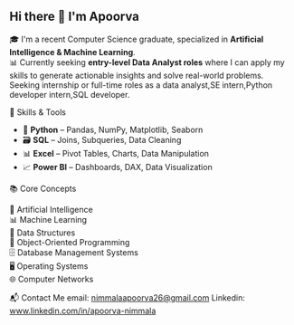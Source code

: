 ## Hi there 👋 I'm Apoorva

🎓 I'm a recent Computer Science graduate, specialized in **Artificial Intelligence & Machine Learning**.  
📊 Currently seeking **entry-level Data Analyst roles** where I can apply my skills to generate actionable insights and solve real-world problems.
Seeking internship or full-time roles as a data analyst,SE intern,Python developer intern,SQL developer.

🔧 Skills & Tools

- 🐍 **Python** – Pandas, NumPy, Matplotlib, Seaborn
- 🗃️ **SQL** – Joins, Subqueries, Data Cleaning
- 📊 **Excel** – Pivot Tables, Charts, Data Manipulation
- 📈 **Power BI** – Dashboards, DAX, Data Visualization

📚 Core Concepts

🤖 Artificial Intelligence  
📊 Machine Learning  
🧠 Data Structures  
🧮 Object-Oriented Programming  
🗄️ Database Management Systems  
🖥️ Operating Systems  
🌐 Computer Networks


📬 Contact Me
email: nimmalaapoorva26@gmail.com
Linkedin: www.linkedin.com/in/apoorva-nimmala  
<!--
**Apoorva2626/Apoorva2626** is a ✨ _special_ ✨ repository because its `README.md` (this file) appears on your GitHub profile.

Here are some ideas to get you started:

- 🔭 I’m currently working on ...
- 🌱 I’m currently learning ...
- 👯 I’m looking to collaborate on ...
- 🤔 I’m looking for help with ...
- 💬 Ask me about ...
- 📫 How to reach me: ...
- 😄 Pronouns: ...
- ⚡ Fun fact: ...
-->
